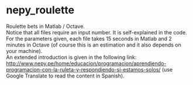 # nepy_roulette
Roulette bets in Matlab / Octave. <br />
Notice that all files require an input number. It is self-explained in the code. <br />
For the parameters given, each file takes 15 seconds in Matlab and 2 minutes in Octave (of course this is an estimation and it also depends on your machine). <br />
An extended introduction is given in the following link: http://www.nepy.pe/home/educacion/programacion/aprendiendo-programacion-con-la-ruleta-y-respondiendo-si-estamos-solos/ (use Google Translate to read the content in Spanish).
